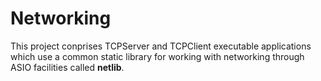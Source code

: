 # Networking
This project conprises TCPServer and TCPClient executable applications which use a common static library for working with networking through ASIO facilities called **netlib**.
